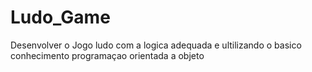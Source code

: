 # Ludo_Game
Desenvolver o Jogo ludo com a logica adequada e ultilizando o basico conhecimento programaçao orientada a objeto
